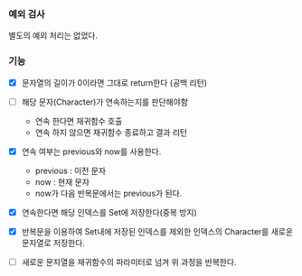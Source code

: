 ### 예외 검사

별도의 예외 처리는 없었다.

### 기능

- [x] 문자열의 길이가 0이라면 그대로 return한다 (공백 리턴)
- [ ] 해당 문자(Character)가 연속하는지를 판단해야함
    - 연속 한다면 재귀함수 호출
    - 연속 하지 않으면 재귀함수 종료하고 결과 리턴
- [x] 연속 여부는 previous와 now를 사용한다.
    - previous : 이전 문자
    - now : 현재 문자
    - now가 다음 반복문에서는 previous가 된다.
- [x] 연속한다면 해당 인덱스를 Set에 저장한다(중복 방지)
- [x] 반복문을 이용하여 Set내에 저장된 인덱스를 제외한 인덱스의 Character를 새로운 문자열로 저장한다.
- [ ] 새로운 문자열을 재귀함수의 파라미터로 넘겨 위 과정을 반복한다.

